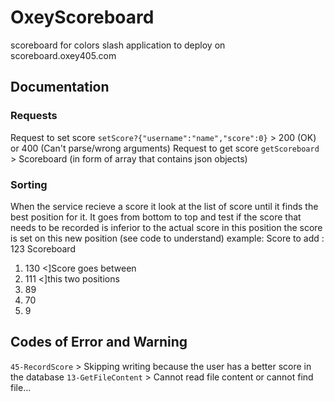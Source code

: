 # OxeyScoreboard
scoreboard for colors slash
application to deploy on scoreboard.oxey405.com
## Documentation
### Requests
Request to set score `setScore?{"username":"name","score":0}` > 200 (OK) or 400 (Can't parse/wrong arguments)
Request to get score `getScoreboard` > Scoreboard (in form of array that contains json objects)
### Sorting 
When the service recieve a score it look at the list of score until it finds the best position for it.
It goes from bottom to top and test if the score that needs to be recorded is inferior to the actual score in this
position the score is set on this new position (see code to understand)
example: 
Score to add : 123
Scoreboard
1) 130 <]Score goes between
2) 111 <]this two positions
3) 89
4) 70 
5) 9 
## Codes of Error and Warning
`45-RecordScore` > Skipping writing because the user has a better score in the database
`13-GetFileContent` > Cannot read file content or cannot find file...
